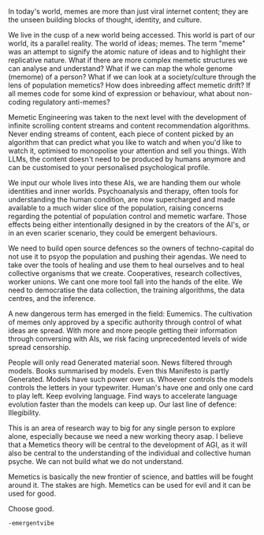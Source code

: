 In today's world, memes are more than just viral internet content; they are the unseen building blocks of thought, identity, and culture. 

We live in the cusp of a new world being accessed. This world is part of our world, its a parallel reality. The world of ideas; memes. The term "meme" was an attempt to signify the atomic nature of ideas and to highlight their replicative nature. What if there are more complex memetic structures we can analyse and understand? What if we can map the whole genome (memome) of a person? What if we can look at a society/culture through the lens of population memetics? How does inbreeding affect memetic drift? If all memes code for some kind of expression or behaviour, what about non-coding regulatory anti-memes? 

Memetic Engineering was taken to the next level with the development of infinite scrolling content streams and content recommendation algorithms. Never ending streams of content, each piece of content picked by an algorithm that can predict what you like to watch and when you'd like to watch it, optimised to monopolise your attention and sell you things. With LLMs, the content doesn't need to be produced by humans anymore and can be customised to your personalised psychological profile. 

We input our whole lives into these AIs, we are handing them our whole identities and inner worlds. Psychoanalysis and therapy, often tools for understanding the human condition, are now supercharged and made available to a much wider slice of the population, raising concerns regarding the potential of population control and memetic warfare. Those effects being either intentionally designed in by the creators of the AI's, or in an even scarier scenario, they could be emergent behaviours.

We need to build open source defences so the owners of techno-capital do not use it to psyop the population and pushing their agendas. We need to take over the tools of healing and use them to heal ourselves and to heal collective organisms that we create. Cooperatives, research collectives, worker unions. We cant one more tool fall into the hands of the elite. We need to democratise the data collection, the training algorithms, the data centres, and the inference. 

A new dangerous term has emerged in the field: Eumemics. The cultivation of memes only approved by a specific authority through control of what ideas are spread. With more and more people getting their information through conversing with AIs, we risk facing unprecedented levels of wide spread censorship.

People will only read Generated material soon. News filtered through models. Books summarised by models. Even this Manifesto is partly Generated. Models have such power over us. Whoever controls the models controls the letters in your typewriter. Human's have one and only one card to play left. Keep evolving language. Find ways to accelerate language evolution faster than the models can keep up. Our last line of defence: Illegibility.

This is an area of research way to big for any single person to explore alone, especially because we need a new working theory asap. I believe that a Memetics theory will be central to the development of AGI, as it will also be central to the understanding of the individual and collective human psyche. We can not build what we do not understand. 

Memetics is basically the new frontier of science, and battles will be fought around it. The stakes are high. Memetics can be used for evil and it can be used for good.

Choose good.

`-emergentvibe`